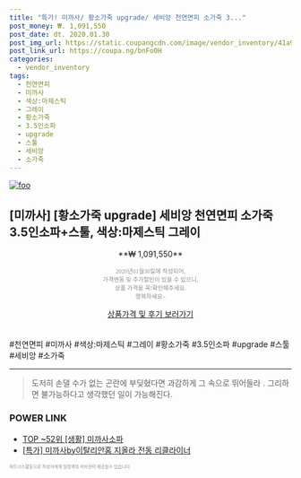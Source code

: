 ```yaml
--- 
title: "특가! 미까사/ 황소가죽 upgrade/ 세비앙 천연면피 소가죽 3..." 
post_money: ₩. 1,091,550 
post_date: dt. 2020.01.30 
post_img_url: https://static.coupangcdn.com/image/vendor_inventory/41a9/dd72fd5765fcdde1a35a580458d388204a34c765b418017a6ea2e754fe6c.jpg 
post_link_url: https://coupa.ng/bnFo0H 
categories: 
  - vendor_inventory 
tags: 
  - 천연면피 
  - 미까사 
  - 색상:마제스틱 
  - 그레이 
  - 황소가죽 
  - 3.5인소파 
  - upgrade 
  - 스툴 
  - 세비앙 
  - 소가죽 
--- 
```

[![foo](https://static.coupangcdn.com/image/vendor_inventory/41a9/dd72fd5765fcdde1a35a580458d388204a34c765b418017a6ea2e754fe6c.jpg)](https://coupa.ng/bnFo0H) 

## [미까사] [황소가죽 upgrade] 세비앙 천연면피 소가죽 3.5인소파+스툴, 색상:마제스틱 그레이 
<p style="text-align: center;">**₩ 1,091,550**</p> 
<p style="text-align: center;"><span style="color: #898c8f; font-family: Georgia,Times,serif; font-size: 0.75em;">2020년01월30일에 작성되어, <br>가격변동 및 추가할인이 있을 수 있으니,<br> 상품 가격을 꼭!확인해주세요.<br>행복하세요~</span> 
</p>	 
<div markdown="0" style="text-align: center;"><a href="https://coupa.ng/bnFo0H" class="btn btn--success">상품가격 및 후기 보러가기</a></div> 
<br><br> 
  #천연면피 #미까사 #색상:마제스틱 #그레이 #황소가죽 #3.5인소파 #upgrade #스툴 #세비앙 #소가죽 
<hr> 

> 도저히 손댈 수가 없는 곤란에 부딪혔다면 과감하게 그 속으로 뛰어들라 . 그리하면 불가능하다고 생각했던 일이 가능해진다. 


### POWER LINK

* <a href="https://blog.naver.com/an0733/221789634318" target="_blank"> TOP ~52위 [생활] 미까사소파</a>
* <a href="https://blog.naver.com/sakai111/221789675394" target="_blank">[특가] 미까사by이탈리안홈 지올라 전동 리클라이너</a>

<span style="color: #898c8f; font-family: Georgia,Times,serif; font-size: 0.55em;">파트너스활동으로 작성자에게 일정액의 커미션이 제공될수 있습니다.</span> 
